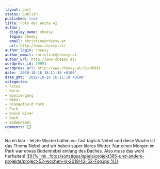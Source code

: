 ```yaml
---
layout: post
status: publish
published: true
title: Foto der Woche 42
author:
  display_name: cheesy
  login: cheesy
  email: christine@cheesy.at
  url: http://www.cheesy.at/
author_login: cheesy
author_email: christine@cheesy.at
author_url: http://www.cheesy.at/
wordpress_id: 39991
wordpress_url: http://www.cheesy.at/?p=39991
date: '2019-10-18 18:11:10 +0100'
date_gmt: '2019-10-18 16:11:10 +0100'
categories:
- Fotos
- Natur
- Spaziergang
- Nebel
- Orangefield Park
- Park
- Knock River
- Bach
- Bodennebel
comments: []
---
```

Na eh klar - letzte Woche hatten wir fast täglich Nebel und diese Woche ist das Thema Nebel und wir haben super klares Wetter. Nur einen Morgen im Park war etwas Bodennebel entlang des Baches. Also muss das wohl herhalten!
[![]({% link _fotos/sonstiges/spiele/projekt365-und-andere-projekte/project-52-wochen-in-2019/42-52-Fog.jpg %})](http://www.cheesy.at/fotos/spiele/projekt365-und-andere-projekte/project-52-wochen-in-2019/)
